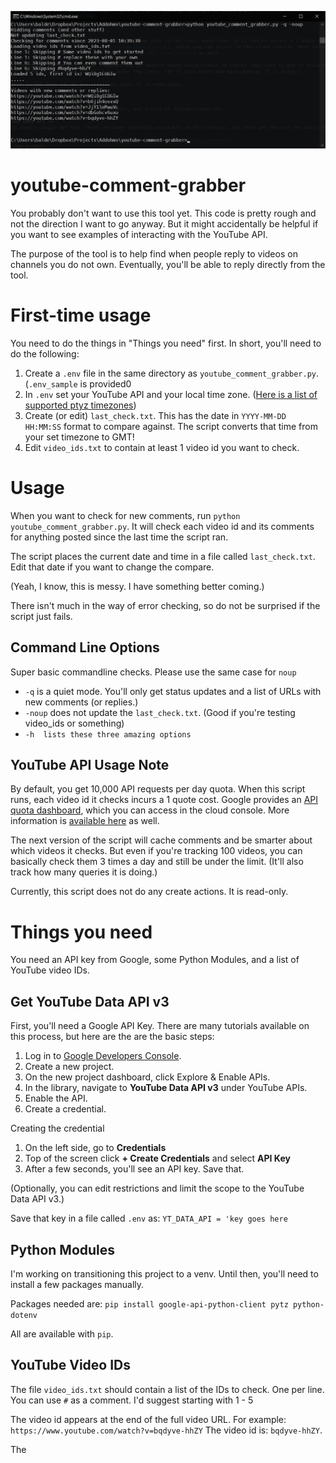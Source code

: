 ![early screenshot](images/early_screenshot.png)
# youtube-comment-grabber
You probably don't want to use this tool yet. This code is pretty rough and not the direction I want to go anyway. But it might accidentally be helpful if you want to see examples of interacting with the YouTube API.

The purpose of the tool is to help find when people reply to videos on channels you do not own. Eventually, you'll be able to reply directly from the tool.

# First-time usage
You need to do the things in "Things you need" first. In short, you'll need to do the following:
1. Create a `.env` file in the same directory as `youtube_comment_grabber.py`. (`.env_sample` is provided0
2. In `.env` set your YouTube API and your local time zone. ([Here is a list of supported ptyz timezones](https://gist.github.com/heyalexej/8bf688fd67d7199be4a1682b3eec7568))
3. Create (or edit) `last_check.txt`. This has the date in `YYYY-MM-DD HH:MM:SS` format to compare against. The script converts that time from your set timezone to GMT!
4. Edit `video_ids.txt` to contain at least 1 video id you want to check.


# Usage
When you want to check for new comments, run `python youtube_comment_grabber.py`. It will check each video id and its comments for anything posted since the last time the script ran. 

The script places the current date and time in a file called `last_check.txt`. Edit that date if you want to change the compare. 

(Yeah, I know, this is messy. I have something better coming.)

There isn't much in the way of error checking, so do not be surprised if the script just fails. 

## Command Line Options
Super basic commandline checks. Please use the same case for `noup`
* `-q` is a quiet mode. You'll only get status updates and a list of URLs with new comments (or replies.)
* `-noup` does not update the `last_check.txt`. (Good if you're testing video_ids or something)
* `-h  lists these three amazing options`


## YouTube API Usage Note
By default, you get 10,000 API requests per day quota. When this script runs, each video id it checks incurs a 1 quote cost. Google provides an [API quota dashboard](https://console.cloud.google.com/iam-admin/quotas), which you can access in the cloud console. More information is [available here](https://developers.google.com/youtube/v3/guides/quota_and_compliance_audits) as well.

The next version of the script will cache comments and be smarter about which videos it checks. But even if you're tracking 100 videos, you can basically check them 3 times a day and still be under the limit. (It'll also track how many queries it is doing.)

Currently, this script does not do any create actions. It is read-only.


# Things you need
You need an API key from Google, some Python Modules, and a list of YouTube video IDs.

## Get YouTube Data API v3
First, you'll need a Google API Key. There are many tutorials available on this process, but here are the are the basic steps:

1. Log in to [Google Developers Console](https://console.cloud.google.com/apis/dashboard).
2. Create a new project.
3. On the new project dashboard, click Explore & Enable APIs.
4. In the library, navigate to **YouTube Data API v3** under YouTube APIs.
5. Enable the API.
6. Create a credential.

Creating the credential
1. On the left side, go to **Credentials**
2. Top of the screen click **+ Create Credentials** and select **API Key**
3. After a few seconds, you'll see an API key. Save that.

(Optionally, you can edit restrictions and limit the scope to the YouTube Data API v3.)

Save that key in a file called `.env` as:
`YT_DATA_API = 'key goes here`

## Python Modules
I'm working on transitioning this project to a venv. Until then, you'll need to install a few packages manually. 

Packages needed are:
```pip install google-api-python-client pytz python-dotenv```

All are available with `pip`. 

## YouTube Video IDs
The file `video_ids.txt` should contain a list of the IDs to check. One per line. You can use `#` as a comment. I'd suggest starting with 1 - 5

The video id appears at the end of the full video URL. For example:
```https://www.youtube.com/watch?v=bqdyve-hhZY```
The video id is: `bqdyve-hhZY`.

The 


